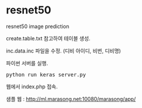 # resnet50
resnet50 image prediction

create.table.txt 참고하여 테이블 생성.

inc.data.inc 파일을 수정. (디비 아이디, 비번, 디비명)

파이썬 서버를 실행.
<pre>
python run_keras_server.py
</pre>

웹에서 index.php 접속.


샘플 웹 : http://ml.marasong.net:10080/marasong/app/

